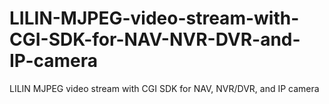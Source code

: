 # LILIN-MJPEG-video-stream-with-CGI-SDK-for-NAV-NVR-DVR-and-IP-camera
LILIN MJPEG video stream with CGI SDK for NAV, NVR/DVR, and IP camera
